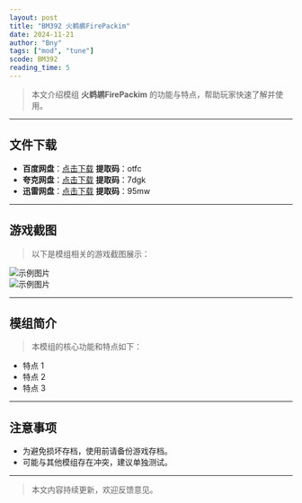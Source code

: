 ```yaml
---
layout: post
title: "BM392 火鹈鹕FirePackim"
date: 2024-11-21
author: "Bny"
tags: ["mod", "tune"]
scode: BM392
reading_time: 5
---
```


> 本文介绍模组 **火鹈鹕FirePackim** 的功能与特点，帮助玩家快速了解并使用。

---





## 文件下载
- **百度网盘**：[点击下载](https://pan.baidu.com/s/1j_phpTKTDNLkYV9VvizxEQ?pwd=otfc)  **提取码**：otfc  
- **夸克网盘**：[点击下载](https://pan.quark.cn/s/d292462ebdcb?pwd=7dgk)  **提取码**：7dgk  
- **迅雷网盘**：[点击下载](https://pan.xunlei.com/s/VOCCbXvV6sqZE1VwS0eTHyddA1?pwd=95mw)  **提取码**：95mw  

---

## 游戏截图
> 以下是模组相关的游戏截图展示：

![示例图片](https://example.com/screenshot1.jpg)  
![示例图片](https://example.com/screenshot2.jpg)

---

## 模组简介
> 本模组的核心功能和特点如下：
- 特点 1
- 特点 2
- 特点 3

---

## 注意事项
- 为避免损坏存档，使用前请备份游戏存档。
- 可能与其他模组存在冲突，建议单独测试。

---

> 本文内容持续更新，欢迎反馈意见。
